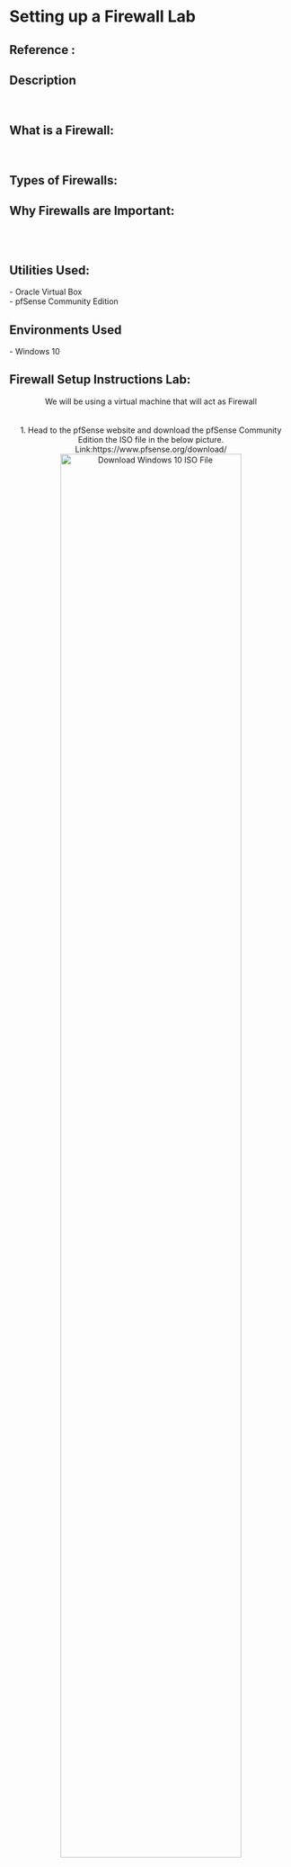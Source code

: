 <h1>Setting up a Firewall Lab</h1>


<h2> Reference : </h2>

<h2>Description</h2>

<br />


<h2>What is a Firewall:</h2>

<br />


<h2>Types of Firewalls:</h2>



<h2>Why Firewalls are Important:</h2>
<br>
<br>

<h2>Utilities Used:</h2>
- Oracle Virtual Box <br>
- pfSense Community Edition <br>




<h2>Environments Used </h2>
- Windows 10



<h2> Firewall Setup Instructions Lab:</h2>
<p align="center">
We will be using a virtual machine that will act as Firewall <br/>
  <br/>
  <br/>
 1. Head to the pfSense website and download the pfSense Community Edition the ISO file in the below picture. Link:https://www.pfsense.org/download/<br/>
<img src="184.png" height="80%" width="80%" alt="Download Windows 10 ISO File"/>
<br />
<br />
 <p align="center">
2. Once the .iso.gz file is downloaded we will need to zip it by senidng it to acompressed folder , then unzip it  to access the .iso file .  <br/>
<img src="192,195,194,193.png" height="80%" width="80%" alt="Download Windows 10 ISO File"/>
<br />
<br />
Download Oracle Virtual Box. Choose Appropriate Platform Packages. Link:https://virtualbox.org/wiki/Downloads  <br/>
<img src="https://imgur.com/uWG2WwF.png" height="80%" width="80%" alt="Download Oracle Virtual Box"/>
<br />
<br />
 3. Open VirtualBox and Click the New Icon. <br/> 
<img src=" https://imgur.com/a8VV8Zu.png" height="80%" width="80%" alt="Download Oracle Virtual Box"/>
<br />
<br /> 
 4. Name the Vitual Machine, Make the type BSD and set version to FreeBSD 64 bit. We can set the Memory Size to default 1024 MB. Set option of Hard Disk to Create Virtual Disk Now.-> Create
 <img src=" 187.png" height="80%" width="80%" alt="Download Oracle Virtual Box"/>
<br />
<br /> 
 5. Set Hard Disk File Type to VDI (VirtualBox Disk Image) -> Create
  <img src=" 189.png" height="80%" width="80%" alt="Download Oracle Virtual Box"/>
<br />
<br /> 
 6. Go to settings icon of the Firewall Lab. We set the the VM to Bridge Networkmode to ensure the system has its own IP address vs sharing its IP with my host machine. In Network Tab set Attached to: Bridged Adpater. 
  <img src=" 190.png" height="80%" width="80%" alt="Download Oracle Virtual Box"/>
    <img src=" 191.png" height="80%" width="80%" alt="Download Oracle Virtual Box"/>
<br />
<br /> 
 7. Run the Firewall Lab by double clicking it to run. A window to setup the .iso disk we want to use will appear we will choose pfsense file we downloaded earlier. 

  <img src=" mac screenshot.png" height="80%" width="80%" alt="Download Oracle Virtual Box"/>
    <img src=" .png" height="80%" width="80%" alt="Download Oracle Virtual Box"/>
<br />
<br /> 
 8. Follow the steps to insall pfsense.
      <img src=" .png" height="80%" width="80%" alt="Download Oracle Virtual Box"/>
<br />
<br /> 
